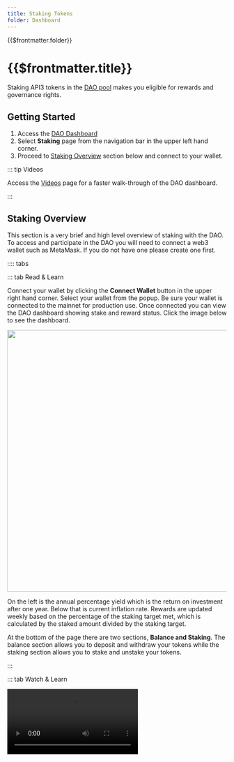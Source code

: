 ```yaml
---
title: Staking Tokens
folder: Dashboard
---
```


<TitleSpan>{{$frontmatter.folder}}</TitleSpan>

# {{$frontmatter.title}}

<TocHeader />
<TOC class="table-of-contents" :include-level="[2]" />

Staking API3 tokens in the [DAO pool](../introduction/dao-pool.md) makes you
eligible for rewards and governance rights.

## Getting Started

1. Access the [DAO Dashboard](https://dao.api3.org)
2. Select **Staking** page from the navigation bar in the upper left hand
   corner.
3. Proceed to [Staking Overview](staking.md#staking-overview) section below and
   connect to your wallet.

::: tip Videos

Access the [Videos](videos.md) page for a faster walk-through of the DAO
dashboard.

:::

<TocHeader />
<TOC class="table-of-contents" :include-level="[2,3]" />

<!-------------------------->

## Staking Overview

This section is a very brief and high level overview of staking with the DAO. To
access and participate in the DAO you will need to connect a web3 wallet such as
MetaMask. If you do not have one please create one first.

:::: tabs

::: tab Read & Learn

Connect your wallet by clicking the **Connect Wallet** button in the upper right
hand corner. Select your wallet from the popup. Be sure your wallet is connected
to the mainnet for production use. Once connected you can view the DAO dashboard
showing stake and reward status. Click the image below to see the dashboard.

<img src="../assets/dashboard/dashboard.png" width="600px"/>

On the left is the annual percentage yield which is the return on investment
after one year. Below that is current inflation rate. Rewards are updated weekly
based on the percentage of the staking target met, which is calculated by the
staked amount divided by the staking target.

At the bottom of the page there are two sections, **Balance and Staking**. The
balance section allows you to deposit and withdraw your tokens while the staking
section allows you to stake and unstake your tokens.

:::

::: tab Watch & Learn

<Video src="https://www.youtube.com/embed/Cz7Ov5ibBo0"/>

:::

::::

<!-------------------------->

## Deposit and Withdraw Tokens

Before tokens can be staked you must deposit them in the DAO pool. Doing so will
remove them from your wallet and place them into the DAO pool under the control
of its smart contracts. Deposited tokens show as WITHDRAWABLE can be removed
from the DAO pool at any time and returned to your wallet.

:::: tabs

::: tab Read & Learn

#### Deposit

1. Click the **_Deposit_** button.
   > If this is your first deposit you will need to authorize the DAO pool smart
   > contract first. Use step #2 then step #3. Otherwise skip to step 4.
2. (First time depositors) Enter the number of tokens to deposit and click the
   **_Approve_** button.
3. Enter the number of tokens to deposit and click the **_Deposit_** button.
   > Note that deposited tokens are not staked. They will not earn rewards or
   > grant you governance rights.

---

#### Withdraw

You can only withdraw unstaked tokens. The max amount that can be withdrawn is
displayed as WITHDRAWABLE.

1. Click the **_Withdraw_** link.
2. Enter the number of tokens to withdraw (or select the **Max** link) and click
   the **_Withdraw_** button.
   > The tokens withdrawn are returned to your wallet.

:::

::: tab Watch & Learn

<Video src="https://www.youtube.com/embed/PdSE-SiUx3M"/>

:::

::::

<!-------------------------->

## Stake & Earn

When you stake your deposited tokens you will be granted the right to create and
vote on proposals. In addition you will earn rewards. Rewards are updated every
seven days and are proportional to the number of tokens you have staked in the
DAO pool (as a percentage of the DAO pool).

:::: tabs

::: tab Read & Learn

1. Click the **_Stake_** button.
   > The tokens available to stake depends on the number deposited and are
   > available to withdraw as displayed in the **Balance** box as WITHDRAWABLE.
2. Enter the number of tokens to stake (or select the **Max** link) and click
   the **_Stake_** button.

The DAO uses an adaptive reward system to incentivize staking. Rewards are
updated every seven days and are proportional to the amount of tokens that you
have staked. Rewards will increase to incentivize staking when the pool runs low
and decrease to reduce submissions when the pool is well funded. To see the
current funding status, you can see the percentage of target met which is
calculated by the total amount staked divided by the staking target.

:::

::: tab Watch & Learn

<Video src="https://www.youtube.com/embed/DQMsgQvkg7k"/>

:::

::::

## Unstake and Claim

Unstake tokens and claims rewards. To incentivize governance responsibilities
and protect the DAO's long term interest rewards are locked for one year. You
can unstake your tokens at any time but you can only claim rewards after the one
year locking period ends. Note that unstaking will revoke your most recent
weekly reward payment. To protect the DAO from proposal spam, unstaking is
subject to a seven day waiting period.

:::: tabs

::: tab Read & Learn

1. Click the **_Initiate Unstake_** link.
2. Enter the number of tokens to unstake (or select the **Max** link) and click
   the **_Initiate Unstaking_** button.
3. Confirm the transaction by clicking the **Initiate Unstaking** button in the
   popup.

:::

::: tab Watch & Learn

<Video src="https://www.youtube.com/embed/__zhi8N2erI"/>

:::

::::

::: warning Seven day wait period

To protect the DAO from proposal spam, unstaking is subject to a seven day
waiting period.

:::
